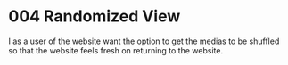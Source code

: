 # 004 Randomized View

I as a user of the website want the option to get the medias to be shuffled so that the website feels fresh on returning to the website.
